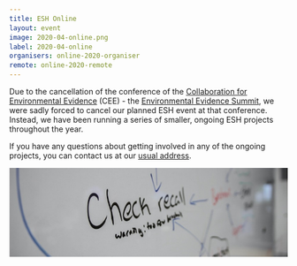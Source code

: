 ```yaml
---
title: ESH Online
layout: event
image: 2020-04-online.png
label: 2020-04-online
organisers: online-2020-organiser
remote: online-2020-remote
---
```

Due to the cancellation of the conference of the <a href="https://www.environmentalevidence.org">Collaboration for Environmental Evidence</a> (CEE) - the <a href="https://environmentalevidencesummit.com">Environmental Evidence Summit</a>, we were sadly  forced to cancel our planned ESH event at that conference. Instead, we have been running a series of smaller, ongoing ESH projects throughout the year.

If you have any questions about getting involved in any of the ongoing projects, you can contact us at our <a href="mailto:eshackathon@gmail.com">usual address</a>.

<img src="/assets/images/events/Online_banner_small.jpg" alt="Panorama"/>